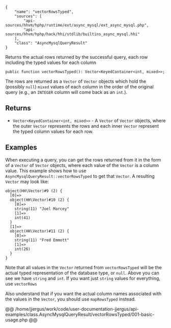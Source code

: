 ``` yamlmeta
{
    "name": "vectorRowsTyped",
    "sources": [
        "api-sources/hhvm/hphp/runtime/ext/async_mysql/ext_async_mysql.php",
        "api-sources/hhvm/hphp/hack/hhi/stdlib/builtins_async_mysql.hhi"
    ],
    "class": "AsyncMysqlQueryResult"
}
```




Returns the actual rows returned by the successful query, each row
including the typed values for each column




``` Hack
public function vectorRowsTyped(): Vector<KeyedContainer<int, mixed>>;
```




The rows are returned as a ` Vector ` of `` Vector `` objects which hold the
(possibly ``` null ```) ```` mixed ```` values of each column in the order of the
original query (e.g., an ````` INTEGER ````` column will come back as an `````` int ``````.).




## Returns




+ ` Vector<KeyedContainer<int, mixed>> ` - A `` Vector `` of ``` Vector ``` objects, where the outer ```` Vector ````
  represents the rows and each inner ````` Vector ````` represent the typed
  column values for each row.




## Examples




When executing a query, you can get the rows returned from it in the form of a ` Vector ` of `` Vector `` objects, where each value of the ``` Vector ``` is a column value. This example shows how to use ```` AsyncMysqlQueryResult::vectorRowsTyped ```` to get that ````` Vector `````. A resulting `````` Vector `````` may look like:




```
object(HH\Vector)#9 (2) {
  [0]=>
  object(HH\Vector)#10 (2) {
    [0]=>
    string(11) "Joel Marcey"
    [1]=>
    int(41)
  }
  [1]=>
  object(HH\Vector)#11 (2) {
    [0]=>
    string(11) "Fred Emmott"
    [1]=>
    int(26)
  }
}
```




Note that all values in the ` Vector ` returned from `` vectorRowsTyped `` will be the actual typed representation of the database type, or ``` null ```. Above you can see we have ```` string ```` and ````` int `````. If you want just `````` string `````` values for everything, use ``````` vectorRows ```````




Also understand that if you want the actual column names associated with the values in the ` Vector `, you should use `` mapRowsTyped `` instead.







@@ /home/jjergus/work/code/user-documentation-jjergus/api-examples/class.AsyncMysqlQueryResult/vectorRowsTyped/001-basic-usage.php @@
<!-- HHAPIDOC -->
